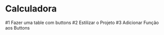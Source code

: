# Calculadora
#1 Fazer uma table com buttons 
#2 Estilizar o Projeto
#3 Adicionar Função aos Buttons 
